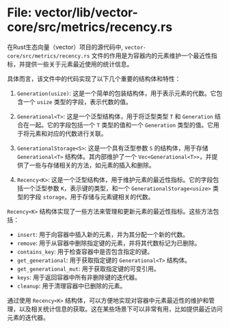 # File: vector/lib/vector-core/src/metrics/recency.rs

在Rust生态向量（vector）项目的源代码中, `vector-core/src/metrics/recency.rs` 文件的作用是为容器内的元素维护一个最近性指标，并提供一些关于元素最近使用的统计信息。

具体而言，该文件中的代码实现了以下几个重要的结构体和特性：

1. `Generation(usize)`: 这是一个简单的包装结构体，用于表示元素的代数。它包含一个 `usize` 类型的字段，表示代数的值。

2. `Generational<T>`: 这是一个泛型结构体，用于将泛型类型 `T` 和 `Generation` 结合在一起。它的字段包括一个 `T` 类型的值和一个 `Generation` 类型的值。它用于将元素和对应的代数进行关联。

3. `GenerationalStorage<S>`: 这是一个具有泛型参数 `S` 的结构体，用于存储 `Generational<T>` 结构体。其内部维护了一个 `Vec<Generational<T>>`，并提供了一些与存储相关的方法，如元素的插入和删除。

4. `Recency<K>`: 这是一个泛型结构体，用于维护元素的最近性指标。它的字段包括一个泛型参数 `K`，表示键的类型，和一个 `GenerationalStorage<usize>` 类型的字段 `storage`，用于存储与元素键相关的代数。

`Recency<K>` 结构体实现了一些方法来管理和更新元素的最近性指标。这些方法包括：

- `insert`: 用于向容器中插入新的元素，并为其分配一个新的代数。
- `remove`: 用于从容器中删除指定键的元素，并将其代数标记为已删除。
- `contains_key`: 用于检查容器中是否包含指定的键。
- `get_generational`: 用于获取指定键的 `Generational<T>` 结构体。
- `get_generational_mut`: 用于获取指定键的可变引用。
- `keys`: 用于返回容器中所有非删除键的迭代器。
- `cleanup`: 用于清理容器中已删除的元素。

通过使用 `Recency<K>` 结构体，可以方便地实现对容器中元素最近性的维护和管理，以及相关统计信息的获取。这在某些场景下可以非常有用，比如提供最近访问元素的迭代器。

